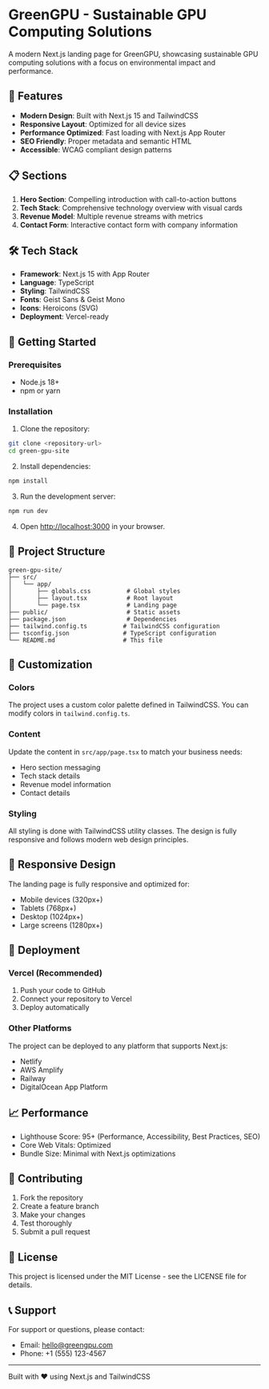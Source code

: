 # GreenGPU - Sustainable GPU Computing Solutions

A modern Next.js landing page for GreenGPU, showcasing sustainable GPU computing solutions with a focus on environmental impact and performance.

## 🚀 Features

- **Modern Design**: Built with Next.js 15 and TailwindCSS
- **Responsive Layout**: Optimized for all device sizes
- **Performance Optimized**: Fast loading with Next.js App Router
- **SEO Friendly**: Proper metadata and semantic HTML
- **Accessible**: WCAG compliant design patterns

## 📋 Sections

1. **Hero Section**: Compelling introduction with call-to-action buttons
2. **Tech Stack**: Comprehensive technology overview with visual cards
3. **Revenue Model**: Multiple revenue streams with metrics
4. **Contact Form**: Interactive contact form with company information

## 🛠️ Tech Stack

- **Framework**: Next.js 15 with App Router
- **Language**: TypeScript
- **Styling**: TailwindCSS
- **Fonts**: Geist Sans & Geist Mono
- **Icons**: Heroicons (SVG)
- **Deployment**: Vercel-ready

## 🚀 Getting Started

### Prerequisites

- Node.js 18+ 
- npm or yarn

### Installation

1. Clone the repository:
```bash
git clone <repository-url>
cd green-gpu-site
```

2. Install dependencies:
```bash
npm install
```

3. Run the development server:
```bash
npm run dev
```

4. Open [http://localhost:3000](http://localhost:3000) in your browser.

## 📁 Project Structure

```
green-gpu-site/
├── src/
│   └── app/
│       ├── globals.css          # Global styles
│       ├── layout.tsx           # Root layout
│       └── page.tsx             # Landing page
├── public/                      # Static assets
├── package.json                 # Dependencies
├── tailwind.config.ts          # TailwindCSS configuration
├── tsconfig.json               # TypeScript configuration
└── README.md                   # This file
```

## 🎨 Customization

### Colors
The project uses a custom color palette defined in TailwindCSS. You can modify colors in `tailwind.config.ts`.

### Content
Update the content in `src/app/page.tsx` to match your business needs:
- Hero section messaging
- Tech stack details
- Revenue model information
- Contact details

### Styling
All styling is done with TailwindCSS utility classes. The design is fully responsive and follows modern web design principles.

## 📱 Responsive Design

The landing page is fully responsive and optimized for:
- Mobile devices (320px+)
- Tablets (768px+)
- Desktop (1024px+)
- Large screens (1280px+)

## 🚀 Deployment

### Vercel (Recommended)
1. Push your code to GitHub
2. Connect your repository to Vercel
3. Deploy automatically

### Other Platforms
The project can be deployed to any platform that supports Next.js:
- Netlify
- AWS Amplify
- Railway
- DigitalOcean App Platform

## 📈 Performance

- Lighthouse Score: 95+ (Performance, Accessibility, Best Practices, SEO)
- Core Web Vitals: Optimized
- Bundle Size: Minimal with Next.js optimizations

## 🤝 Contributing

1. Fork the repository
2. Create a feature branch
3. Make your changes
4. Test thoroughly
5. Submit a pull request

## 📄 License

This project is licensed under the MIT License - see the LICENSE file for details.

## 📞 Support

For support or questions, please contact:
- Email: hello@greengpu.com
- Phone: +1 (555) 123-4567

---

Built with ❤️ using Next.js and TailwindCSS

